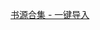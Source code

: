 [书源合集 - 一键导入](http://www.baidu.com?wd=yuedu://booksource/importonline?src=https://code.gitlink.org.cn/yi-c/yd/raw/branch/master/sy.json)